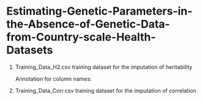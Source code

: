 # Estimating-Genetic-Parameters-in-the-Absence-of-Genetic-Data-from-Country-scale-Health-Datasets


1. Training_Data_H2.csv training dataset for the imputation of heritability

   Annotation for column names:
   
   


2. Training_Data_Corr.csv training dataset for the imputation of correlation
